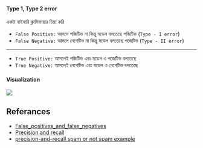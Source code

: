 #### Type 1, Type 2 error

একটা বাইনারি ক্লাসিফায়ার চিন্তা করি 


- `False Positive:` আসলে পজিটিভ না কিন্তু মডেল বলতেছে পজিটিভ (`Type - I error`)
- `False Negative:` আসলে নেগেটিভ না কিন্তু মডেল বলতেছে পজেটিভ (`Type - II error`)

--- 

- `True Positive:` আসলেই পজিটিভ এবং মডেল ও পজেটিভ বলতেছে 
- `True Negative:` আসলেই নেগেটিভ এবং মডেল ও নেগেটিভ বলতেছে 

#### Visualization
![](https://en.wikipedia.org/wiki/Precision_and_recall#/media/File:Precisionrecall.svg)

## Referances
- [False_positives_and_false_negatives](https://en.wikipedia.org/wiki/False_positives_and_false_negatives)
- [Precision and recall](https://en.wikipedia.org/wiki/Precision_and_recall)
- [precision-and-recall spam or not spam example](https://developers.google.com/machine-learning/crash-course/classification/precision-and-recall)
